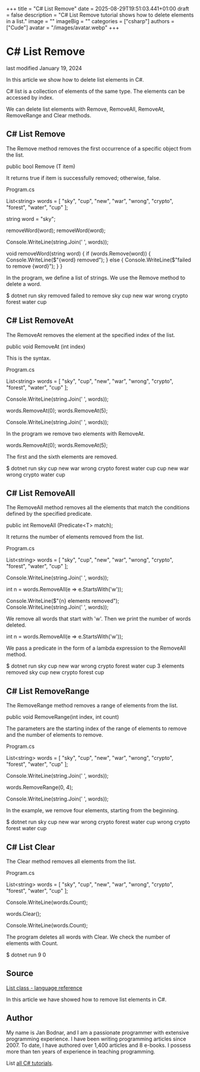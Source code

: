 +++
title = "C# List Remove"
date = 2025-08-29T19:51:03.441+01:00
draft = false
description = "C# List Remove tutorial shows how to delete elements in a list."
image = ""
imageBig = ""
categories = ["csharp"]
authors = ["Cude"]
avatar = "/images/avatar.webp"
+++

# C# List Remove

last modified January 19, 2024

 

In this article we show how to delete list elements in C#.

C# list is a collection of elements of the same type. The elements can be
accessed by index.

We can delete list elements with Remove, RemoveAll, 
RemoveAt, RemoveRange and Clear methods.

## C# List Remove

The Remove method removes the first occurrence of a specific object
from the list.

public bool Remove (T item)

It returns true if item is successfully removed; otherwise, false.

Program.cs
  

List&lt;string&gt; words = [ "sky", "cup", "new", "war", "wrong",
    "crypto", "forest", "water", "cup" ];

string word = "sky";

removeWord(word);
removeWord(word);

Console.WriteLine(string.Join(' ', words));

void removeWord(string word) 
{
    if (words.Remove(word))
    {
        Console.WriteLine($"{word} removed");
    } else 
    {
        Console.WriteLine($"failed to remove {word}");
    }
}

In the program, we define a list of strings. We use the Remove
method to delete a word. 

$ dotnet run
sky removed
failed to remove sky
cup new war wrong crypto forest water cup

## C# List RemoveAt

The RemoveAt removes the element at the specified index of the
list.

public void RemoveAt (int index)

This is the syntax.

Program.cs
  

List&lt;string&gt; words = [ "sky", "cup", "new", "war", "wrong",
    "crypto", "forest", "water", "cup" ];

Console.WriteLine(string.Join(' ', words));

words.RemoveAt(0);
words.RemoveAt(5);

Console.WriteLine(string.Join(' ', words));

In the program we remove two elements with RemoveAt.

words.RemoveAt(0);
words.RemoveAt(5);

The first and the sixth elements are removed.

$ dotnet run
sky cup new war wrong crypto forest water cup
cup new war wrong crypto water cup

## C# List RemoveAll

The RemoveAll method removes all the elements that match the
conditions defined by the specified predicate.

public int RemoveAll (Predicate&lt;T&gt; match);

It returns the number of elements removed from the list. 

Program.cs
  

List&lt;string&gt; words = [ "sky", "cup", "new", "war", "wrong",
    "crypto", "forest", "water", "cup" ];

Console.WriteLine(string.Join(' ', words));

int n = words.RemoveAll(e =&gt; e.StartsWith('w'));

Console.WriteLine($"{n} elements removed");
Console.WriteLine(string.Join(' ', words));

We remove all words that start with 'w'. Then we print the number of words 
deleted.

int n = words.RemoveAll(e =&gt; e.StartsWith('w'));

We pass a predicate in the form of a lambda expression to the
RemoveAll method.

$ dotnet run
sky cup new war wrong crypto forest water cup
3 elements removed
sky cup new crypto forest cup

## C# List RemoveRange

The RemoveRange method removes a range of elements from the list.

public void RemoveRange(int index, int count)

The parameters are the starting index of the range of elements to remove and 
the number of elements to remove.

Program.cs
  

List&lt;string&gt; words = [ "sky", "cup", "new", "war", "wrong",
    "crypto", "forest", "water", "cup" ];

Console.WriteLine(string.Join(' ', words));

words.RemoveRange(0, 4);

Console.WriteLine(string.Join(' ', words));

In the example, we remove four elements, starting from the beginning.

$ dotnet run
sky cup new war wrong crypto forest water cup
wrong crypto forest water cup

## C# List Clear

The Clear method removes all elements from the list.

Program.cs
  

List&lt;string&gt; words = [ "sky", "cup", "new", "war", "wrong",
    "crypto", "forest", "water", "cup" ];

Console.WriteLine(words.Count);

words.Clear();

Console.WriteLine(words.Count);

The program deletes all words with Clear. We check the number of 
elements with Count.

$ dotnet run
9
0

## Source

[List class - language reference](https://learn.microsoft.com/en-us/dotnet/api/system.collections.generic.list-1?view=net-8.0)

In this article we have showed how to remove list elements in C#.

## Author

My name is Jan Bodnar, and I am a passionate programmer with extensive
programming experience. I have been writing programming articles since 2007.
To date, I have authored over 1,400 articles and 8 e-books. I possess more
than ten years of experience in teaching programming.

List [all C# tutorials](/csharp/).